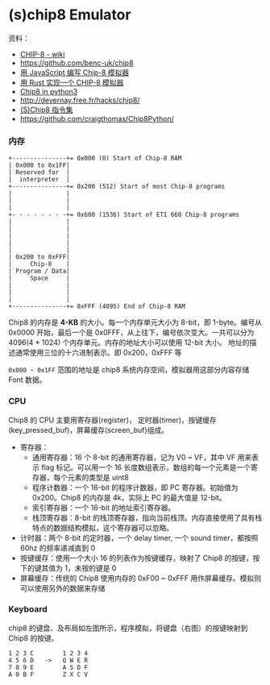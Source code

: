 # (s)chip8 Emulator

资料：

- [CHIP-8 - wiki](https://en.wikipedia.org/wiki/CHIP-8)
- https://github.com/benc-uk/chip8
- [用 JavaScript 编写 Chip-8 模拟器](https://www.jianshu.com/p/87c7fdf1d0e7)
- [用 Rust 实现一个 CHIP-8 模拟器](http://blog.yanick.site/2020/11/05/rust/impl-CHIP-8-emulator-in-rust/)
- [Chip8 in python3](https://rsj217.github.io/chip8-py/)
- http://devernay.free.fr/hacks/chip8/
- [(S)Chip8 指令集](https://github.com/trapexit/chip-8_documentation)
- https://github.com/craigthomas/Chip8Python/

### 内存

```
+---------------+= 0x000 (0) Start of Chip-8 RAM
| 0x000 to 0x1FF|
| Reserved for  |
|  interpreter  |
+---------------+= 0x200 (512) Start of most Chip-8 programs
|               |
|               |
|               |
+- - - - - - - -+= 0x600 (1536) Start of ETI 660 Chip-8 programs
|               |
|               |
|               |
|               |
|               |
| 0x200 to 0xFFF|
|     Chip-8    |
| Program / Data|
|     Space     |
|               |
|               |
|               |
+---------------+= 0xFFF (4095) End of Chip-8 RAM
```

Chip8 的内存是 **4-KB** 的大小。每一个内存单元大小为 8-bit，即 1-byte。编号从 0x0000 开始，最后一个是 0x0FFF，从上往下，编号依次变大。一共可以分为 4096(4 \* 1024) 个内存单元。内存的地址大小可以使用 12-bit 大小。 地址的描述通常使用三位的十六进制表示。即 0x200，0xFFF 等

`0x000 ~ 0x1FF` 范围的地址是 chip8 系统内存空间，模拟器用这部分内容存储 Font 数据。

### CPU

Chip8 的 CPU 主要用寄存器(register)， 定时器(timer)，按键缓存(key_pressed_buf)，屏幕缓存(screen_buf)组成。

- 寄存器：
  - 通用寄存器：16 个 8-bit 的通用寄存器，记为 V0 ~ VF，其中 VF 用来表示 flag 标记。可以用一个 16 长度数组表示，数组的每一个元素是一个寄存器，每个元素的类型是 uint8
  - 程序计数器：一个 16-bit 的程序计数器，即 PC 寄存器。初始值为 0x200。Chip8 的内存是 4k，实际上 PC 的最大值是 12-bit。
  - 索引寄存器：一个 16-bit 的地址索引寄存器。
  - 栈顶寄存器：8-bit 的栈顶寄存器，指向当前栈顶。内存直接使用了具有栈特点的数据结构模拟，这个寄存器可以忽略。
- 计时器：两个 8-bit 的定时器，一个 delay timer, 一个 sound timer，都按照 60hz 的频率递减直到 0
- 按键缓存：使用一个大小 16 的列表作为按键缓存，映射了 Chip8 的按键，按下的键其值为 1，未按的键是 0
- 屏幕缓存：传统的 Chip8 使用内存的 0xF00 ~ 0xFFF 用作屏幕缓存。模拟则可以使用另外的数据来存储

### Keyboard

chip8 的键盘、及布局如左图所示，程序模拟，将键盘（右图）的按键映射到 Chip8 的按键。

```
1 2 3 C        1 2 3 4
4 5 6 D   ->   Q W E R
7 8 9 E        A S D F
A 0 B F        Z X C V
```
